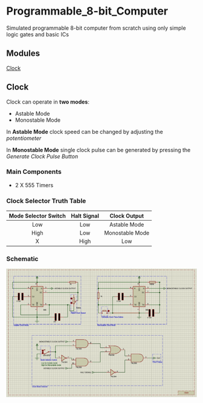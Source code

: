 # Programmable_8-bit_Computer
Simulated programmable 8-bit computer from scratch using only simple logic gates and basic ICs

## Modules
[Clock](#clock)  


## Clock
Clock can operate in **two modes**:
- Astable Mode
- Monostable Mode

In __Astable Mode__ clock speed can be changed by adjusting the _potentiometer_

In __Monostable Mode__ single clock pulse can be generated by pressing the _Generate Clock Pulse Button_

### Main Components
- 2 X 555 Timers

### Clock Selector Truth Table
| Mode Selector Switch | Halt Signal |   Clock Output  |
|:--------------------:|:-----------:|:---------------:|
|          Low         |     Low     |   Astable Mode  |
|         High         |     Low     | Monostable Mode |
|           X          |     High    |       Low       |

### Schematic
![Clock Module](img/Clock_Module.png)